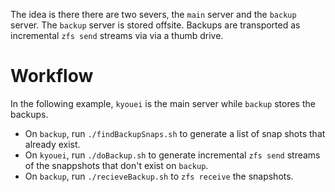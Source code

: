 The idea is there there are two severs, the `main` server and the `backup`
server. The `backup` server is stored offsite. Backups are transported as
incremental `zfs send` streams via via a thumb drive.

# Workflow

In the following example, `kyouei` is the main server while `backup` stores the
backups.

* On `backup`, run `./findBackupSnaps.sh` to generate a list of snap shots that
  already exist.
* On `kyouei`, run `./doBackup.sh` to generate incremental `zfs send` streams
  of the snappshots that don't exist on `backup`.
* On `backup`, run `./recieveBackup.sh` to `zfs receive` the snapshots.
